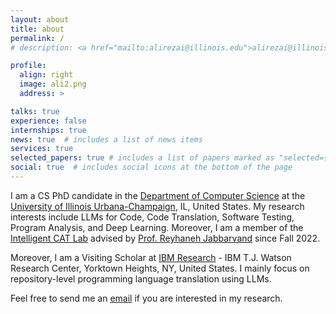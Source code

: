 ```yaml
---
layout: about
title: about
permalink: /
# description: <a href="mailto:alirezai@illinois.edu">alirezai@illinois.edu</a>

profile:
  align: right
  image: ali2.png
  address: >

talks: true
experience: false
internships: true
news: true  # includes a list of news items
services: true
selected_papers: true # includes a list of papers marked as "selected={true}"
social: true  # includes social icons at the bottom of the page
---
```


I am a CS PhD candidate in the <a href="https://cs.illinois.edu/" target="blank">Department of Computer Science</a> at the <a href="https://illinois.edu/" target="blank">University of Illinois Urbana-Champaign</a>, IL, United States. My research interests include LLMs for Code, Code Translation, Software Testing, Program Analysis, and Deep Learning. Moreover, I am a member of the <a href="https://reyhaneh.cs.illinois.edu/lab.htm" target="blank">Intelligent CAT Lab</a> advised by <a href="https://reyhaneh.cs.illinois.edu/" target="blank">Prof. Reyhaneh Jabbarvand</a> since Fall 2022.

Moreover, I am a Visiting Scholar at [IBM Research](https://www.research.ibm.com/) - IBM T.J. Watson Research Center, Yorktown Heights, NY, United States. I mainly focus on repository-level programming language translation using LLMs.

Feel free to send me an <a href="mailto:alirezai@illinois.edu">email</a> if you are interested in my research.

